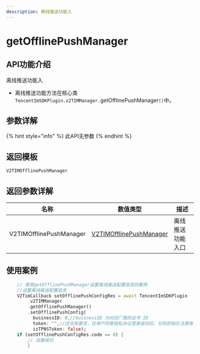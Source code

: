 ```yaml
---
description: 离线推送功能入
---
```


# getOfflinePushManager

## API功能介绍

离线推送功能入

* 离线推送功能方法在核心类 `TencentImSDKPlugin.v2TIMManager.`getOfflinePushManager`()`中。

## 参数详解

{% hint style="info" %}
此API无参数
{% endhint %}

## 返回模板

```dart
V2TIMOfflinePushManager
```

## 返回参数详解

| 名称                      | 数值类型                                                   | 描述       |
| ----------------------- | ------------------------------------------------------ | -------- |
| V2TIMOfflinePushManager | [V2TIMOfflinePushManager](../v2timofflinepushmanager/) | 离线推送功能入口 |

## 使用案例  &#x20;

```dart
    // 使用getOfflinePushManager设置离线推送配置信息的案例
    //设置离线推送配置信息
    V2TimCallback setOfflinePushConfigRes = await TencentImSDKPlugin
        .v2TIMManager
        .getOfflinePushManager()
        .setOfflinePushConfig(
          businessID: 0,//businessID 为对应厂商的证书 ID
          token: "",//应合规要求，在用户同意隐私协议登录成功后，分别初始化注册各个厂商推送服务，并在注册结果回调处保存注册成功后的 token
          isTPNSToken: false);
    if (setOfflinePushConfigRes.code == 0) {
        // 设置成功
        }
```
